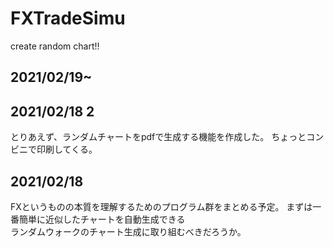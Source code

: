 # FXTradeSimu
create random chart!!

## 2021/02/19~

## 2021/02/18 2

とりあえず、ランダムチャートをpdfで生成する機能を作成した。
ちょっとコンビニで印刷してくる。

## 2021/02/18

FXというものの本質を理解するためのプログラム群をまとめる予定。
まずは一番簡単に近似したチャートを自動生成できる  
ランダムウォークのチャート生成に取り組むべきだろうか。
